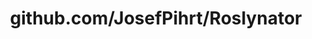 ---
layout: post
title: github.com/JosefPihrt/Roslynator
categories: link
tags: [انگلیسی, گیت‌هاب, برنامه‌نویسی]
---